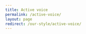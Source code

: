 ```yaml
---
title: Active voice
permalink: /active-voice/
layout: page
redirect: /our-style/active-voice/
---
```


